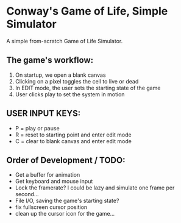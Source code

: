 # Conway's Game of Life, Simple Simulator

A simple from-scratch Game of Life Simulator.

## The game's workflow:
1. On startup, we open a blank canvas
2. Clicking on a pixel toggles the cell to live or dead
3. In EDIT mode, the user sets the starting state of the game
4. User clicks play to set the system in motion

## USER INPUT KEYS:
- P = play or pause
- R = reset to starting point and enter edit mode
- C = clear to blank canvas and enter edit mode


## Order of Development / TODO:
- Get a buffer for animation
- Get keyboard and mouse input
- Lock the framerate? I could be lazy and simulate one frame per second...
- File I/O, saving the game's starting state?
- fix fullscreen cursor position
- clean up the cursor icon for the game...
